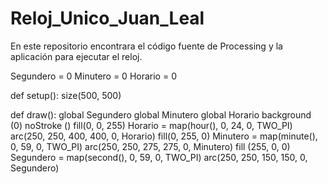 # Reloj_Unico_Juan_Leal
En este repositorio encontrara el código fuente de Processing y la aplicación para ejecutar el reloj.

Segundero = 0
Minutero = 0
Horario = 0

def setup():
size(500, 500)
    
def draw():
global Segundero
global Minutero
global Horario
background (0)
 noStroke ()
 fill(0, 0, 255)
 Horario = map(hour(), 0, 24, 0, TWO_PI)
arc(250, 250, 400, 400, 0, Horario)
fill(0, 255, 0)
Minutero = map(minute(), 0, 59, 0, TWO_PI)
arc(250, 250, 275, 275, 0, Minutero)
fill (255, 0, 0)
Segundero = map(second(), 0, 59, 0, TWO_PI)
arc(250, 250, 150, 150, 0, Segundero)